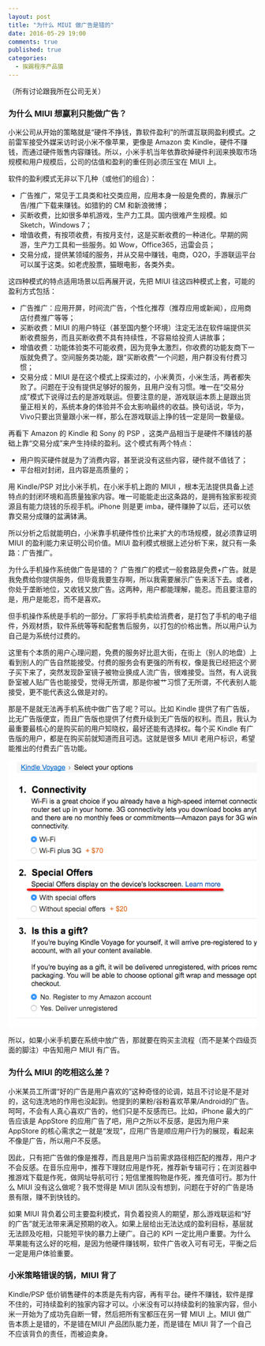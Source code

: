 ```yaml
---
layout: post
title: "为什么 MIUI 做广告是错的"
date: 2016-05-29 19:00
comments: true
published: true
categories:
  - 挨踢程序产品猿
---
```

（所有讨论跟我所在公司无关）

### 为什么 MIUI 想赢利只能做广告？
小米公司从开始的策略就是“硬件不挣钱，靠软件盈利”的所谓互联网盈利模式。之前雷军接受外媒采访时说小米不像苹果，更像是 Amazon 卖 Kindle，硬件不赚钱，而通过硬件贩售内容赚钱。所以，小米手机当年依靠砍掉硬件利润来换取市场规模和用户规模后，公司的估值和盈利的重任则必须压宝在 MIUI 上。

软件的盈利模式无非以下几种（或他们的组合）：

* 广告推广，常见于工具类和社交类应用，应用本身一般是免费的，靠展示广告/推广下载来赚钱。如猎豹的 CM 和新浪微博；
* 买断收费，比如很多单机游戏，生产力工具。国内很难产生规模。如 Sketch，Windows 7；
* 增值收费，有按项收费，有按月支付，这是买断收费的一种进化。早期的网游，生产力工具和一些服务。如 Wow，Office365，迅雷会员；
* 交易分成，提供某领域的服务，并从交易中赚钱，电商，O2O，手游联运平台可以属于这类。如老虎股票，猫眼电影，各类外卖。

这四种模式的特点适用场景以后再展开说，先把 MIUI 往这四种模式上套，可能的盈利方式包括：

* 广告推广：应用开屏，时间流广告，个性化推荐（推荐应用或新闻），应用商店付费推广等等；
* 买断收费：MIUI 的用户特征（甚至国内整个环境）注定无法在软件端提供买断收费服务，而且买断收费不具有持续性，不容易给投资人讲故事；
* 增值收费：功能体验类不可能收费，因为竞争太激烈，你收费的功能友商下一版就免费了。空间服务类功能，跟“买断收费”一个问题，用户群没有付费习惯；
* 交易分成：MIUI 是在这个模式上探索过的，小米黄页，小米生活，两者都失败了。问题在于没有提供足够好的服务，且用户没有习惯。唯一在“交易分成”模式下说得过去的是游戏联运。但要注意的是，游戏联运本质上是跟出货量正相关的，系统本身的体验并不会太影响最终的收益。换句话说，华为，Vivo只要出货量跟小米一样，那么在游戏联运上挣的钱一定是同一数量级。

再看下 Amazon 的 Kindle 和 Sony 的 PSP ，这类产品相当于是硬件不赚钱的基础上靠“交易分成”来产生持续的盈利。这个模式有两个特点：

* 用户购买硬件就是为了消费内容，甚至说没有这些内容，硬件就不值钱了；
* 平台相对封闭，且内容是高质量的；

用 Kindle/PSP 对比小米手机，在小米手机上跑的 MIUI ，根本无法提供具备上述特点的封闭环境和高质量独家内容。唯一可能能走出这条路的，是拥有独家影视资源且有能力烧钱的乐视手机。iPhone 则是更 imba，硬件赚肿了以后，还可以依靠交易分成赚的盆满钵满。

所以分析之后就能明白，小米靠手机硬件性价比来扩大的市场规模，就必须靠证明 MIUI 的盈利能力来证明公司价值。MIUI 盈利模式根据上述分析下来，就只有一条路：广告推广。

为什么手机操作系统做广告是错的？
广告推广的模式一般套路是免费+广告。就是我免费给你提供服务，但毕竟我要生存啊，所以我需要展示广告来活下去。或者，你处于垄断地位，又收钱又放广告。这两种，用户都能理解，能忍。而且要注意的是，用户是能忍，而不是喜欢。

但手机操作系统是手机的一部分。厂家将手机卖给消费者，是打包了手机的电子组件，外观材质，软件系统等等和配套售后服务，以打包的价格出售。所以用户认为自己是为系统付过费的。

这里有个本质的用户心理问题，免费的服务好比逛大街，在街上（别人的地盘）上看到别人的广告自然能接受。付费的服务会有更强的所有权，像是我已经把这个房子买下来了，突然发现卧室镜子被物业换成人流广告，很难接受。当然，有人说我卧室被人贴广告也能接受，觉得无所谓，那是你被艹习惯了无所谓，不代表别人能接受，更不能代表这么做是对的。

那是不是就无法再手机系统中做广告了呢？可以。比如 Kindle 提供了有广告版，比无广告版便宜，而且广告版也提供了付费升级到无广告版的权利。而且，我认为最重要最核心的是购买前的用户知晓权，最好还能有选择权。每个买 Kindle 有广告版的用户，都是在购买前就知道而且可选。这就是很多 MIUI 老用户标识，希望能推出的付费去广告功能。

![Amazon Kindle](/images/uploads/miui-ad-is-wrong.png)

所以，如果小米手机要在系统中放广告，那就要在购买主流程（而不是某个四级页面的脚注）中告知用户 MIUI 有广告。

### 为什么 MIUI 的吃相这么差？
小米某员工所谓“好的广告是用户喜欢的”这种奇怪的论调，姑且不讨论是不是对的，这句连洗地的作用也没起到。他提到的果粉/谷粉喜欢苹果/Android的广告。呵呵，不会有人真心喜欢广告的，他们只是不反感而已。比如，iPhone 最大的广告应该是 AppStore 的应用广告了吧，用户之所以不反感，是因为用户来 AppStore 的核心需求之一就是“发现”，应用广告是顺应用户行为的展现，看起来不像是广告，所以用户不反感。

因此，只有把广告做的像是推荐，而且是用户当前需求路径相匹配的推荐，用户才不会反感。在音乐应用中，推荐下理财应用是作死，推荐新专辑可行；在浏览器中推游戏下载是作死，做网址导航可行；短信里推购物是作死，推充值可行。那为什么 MIUI 没有这么做呢？我不觉得是 MIUI 团队没有想到，问题在于好的广告是场景有限，赚不到快钱的。

如果 MIUI 背负着公司主要盈利模式，背负着投资人的期望，那么游戏联运和“好的广告”就无法带来满足预期的收入。如果上层给出无法达成的盈利目标，基层就无法顾及吃相，只能短平快的暴力上硬广。自己的 KPI 一定比用户重要。为什么苹果能有这么好的吃相，是因为他硬件赚钱啊，软件广告收入可有可无，平衡之后一定是用户体验重要。

### 小米策略错误的锅，MIUI 背了
Kindle/PSP 低价销售硬件的本质是先有内容，再有平台。硬件不赚钱，软件是撑不住的，可持续盈利的独家内容才可以。小米没有可以持续盈利的独家内容，但小米一开始为了成功先自断一臂，然后把所有宝都压在另一臂 MIUI 上。MIUI 做广告本质上是错的，不是错在MIUI 产品团队能力差，而是错在 MIUI 背了一个自己不应该背负的责任，而被迫卖身。
